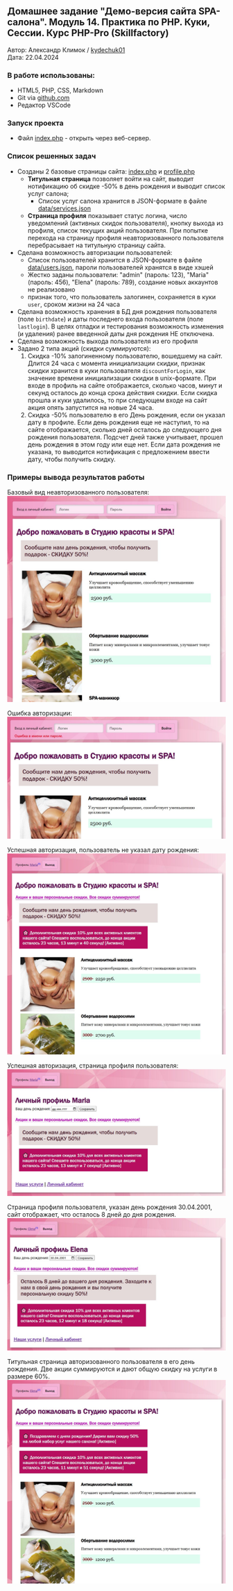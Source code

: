 ## Домашнее задание "Демо-версия сайта SPA-салона". Модуль 14. Практика по PHP. Куки, Сессии. Курс PHP-Pro (Skillfactory)
Автор: Александр Климок / [kydechuk01](https://github.com/kydechuk01/)
<br>Дата: 22.04.2024 

### В работе использованы:
- HTML5, PHP, CSS, Markdown
- Git via [github.com](https://github.com)
- Редактор VSCode

### Запуск проекта

* Файл [index.php](./index.php) - открыть через веб-сервер.

### Список решенных задач

- Созданы 2 базовые страницы сайта: [index.php](index.php) и [profile.php](profile.php)
  - **Титульная страница** позволяет войти на сайт, выводит нотификацию об скидке -50% в день рождения и выводит список услуг салона;
    - Список услуг салона хранится в JSON-формате в файле [data/services.json](data/services.json)
  - **Страница профиля** показывает статус логина, число уведомлений (активных скидок пользователя), кнопку выхода из профиля, список текущих акций пользователя. При попытке перехода на страницу профиля неавторизованного пользователя перебрасывает на титульную страницу сайта.
- Сделана возможность авторизации пользователей:
  - Список пользователей хранится в JSON-формате в файле [data/users.json](data/users.json), пароли пользователей хранятся в виде хэшей
  - Жестко заданы пользователи: "admin" (пароль: 123), "Maria" (пароль: 456), "Elena" (пароль: 789), создание новых аккаунтов не реализовано
  - признак того, что пользователь залогинен, сохраняется в куки `user`, сроком жизни на 24 часа
- Сделана возможность хранения в БД дня рождения пользователя (поле `birthdate`) и даты последнего входа пользователя (поле `lastlogin`). В целях отладки и тестирования возможность изменения (и удаления) ранее введенной даты дня рождения НЕ отключена.
- Сделана возможность выхода пользователя из его профиля
- Задано 2 типа акций (скидки суммируются):
    1) Скидка -10% залогиненному пользователю, вошедшему на сайт. Длится 24 часа с момента инициализации скидки, признак скидки хранится в куки пользователя `discountForLogin`, как значение времени инициализации скидки в unix-формате. При входе в профиль на сайте отображается, сколько часов, минут и секунд осталось до конца срока действия скидки. Если скидка прошла и куки удалилось, то при следующем входе на сайт акция опять запустится на новые 24 часа.
    2) Скидка -50% пользователю в его День рождения, если он указал дату в профиле. Если день рождения еще не наступил, то на сайте отображается, сколько дней осталось до следующего дня рождения пользователя. Подсчет дней также учитывает, прошел день рождения в этом году или еще нет. Если дата рождения не указана, то выводится нотификация с предложением ввести дату, чтобы получить скидку.

  
### Примеры вывода результатов работы
Базовый вид неавторизованного пользователя:
![alt text](images/result-1.jpg)

Ошибка авторизации:
![alt text](images/result-2.jpg)

Успешная авторизация, пользователь не указал дату рождения:
![alt text](images/result-3.jpg)

Успешная авторизация, страница профиля пользователя:
![alt text](images/result-4.jpg)

Страница профиля пользователя, указан день рождения 30.04.2001, сайт отображает, что осталось 8 дней до дня рождения.
![alt text](images/result-5.jpg)

Титульная страница авторизованного пользователя в его день рождения. Две акции суммируются и дают общую скидку на услуги в размере 60%.
![alt text](images/result-6.jpg)